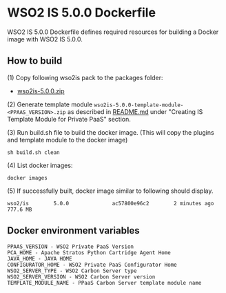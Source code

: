 # WSO2 IS 5.0.0 Dockerfile

WSO2 IS 5.0.0 Dockerfile defines required resources for building a Docker image with WSO2 IS 5.0.0.

## How to build

(1) Copy following wso2is pack to the packages folder:

*  [wso2is-5.0.0.zip](http://wso2.com/products/identity-server/)


(2) Generate template module `wso2is-5.0.0-template-module-<PPAAS_VERSION>.zip` as described in [README.md](https://github.com/wso2/product-private-paas/tree/master/cartridges/template-module/wso2is-5.0.0) under "Creating IS Template Module for Private PaaS" section.


(3) Run build.sh file to build the docker image. (This will copy the plugins and template module to the docker image)
```
sh build.sh clean
```

(4) List docker images:
```
docker images
```
(5) If successfully built, docker image similar to following should display.
```
wso2/is        5.0.0              ac57800e96c2        2 minutes ago         777.6 MB
```

## Docker environment variables
```
PPAAS_VERSION - WSO2 Private PaaS Version
PCA_HOME - Apache Stratos Python Cartridge Agent Home
JAVA_HOME - JAVA HOME
CONFIGURATOR_HOME - WSO2 Private PaaS Configurator Home
WSO2_SERVER_TYPE - WSO2 Carbon Server type
WSO2_SERVER_VERSION - WSO2 Carbon Server version
TEMPLATE_MODULE_NAME - PPaaS Carbon Server template module name
```